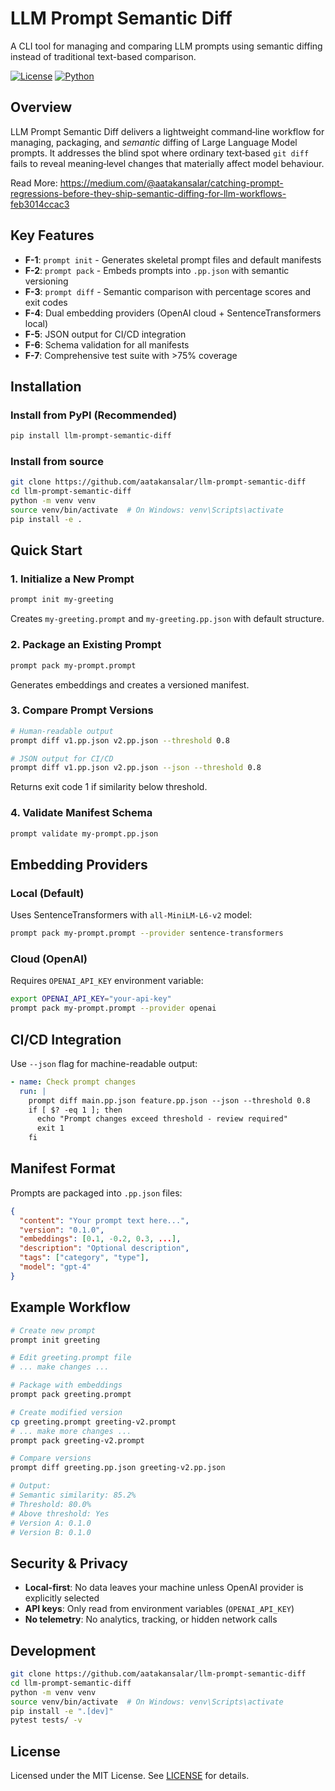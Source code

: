 # LLM Prompt Semantic Diff

A CLI tool for managing and comparing LLM prompts using semantic diffing instead of traditional text-based comparison.

[![License](https://img.shields.io/badge/License-MIT-yellow.svg)](LICENSE)
[![Python](https://img.shields.io/badge/python-3.10+-blue.svg)](https://python.org)

## Overview

LLM Prompt Semantic Diff delivers a lightweight command‑line workflow for managing, packaging, and *semantic* diffing of Large Language Model prompts. It addresses the blind spot where ordinary text‑based `git diff` fails to reveal meaning‑level changes that materially affect model behaviour.

Read More: https://medium.com/@aatakansalar/catching-prompt-regressions-before-they-ship-semantic-diffing-for-llm-workflows-feb3014ccac3

## Key Features

- **F-1**: `prompt init` - Generates skeletal prompt files and default manifests
- **F-2**: `prompt pack` - Embeds prompts into `.pp.json` with semantic versioning
- **F-3**: `prompt diff` - Semantic comparison with percentage scores and exit codes
- **F-4**: Dual embedding providers (OpenAI cloud + SentenceTransformers local)
- **F-5**: JSON output for CI/CD integration
- **F-6**: Schema validation for all manifests
- **F-7**: Comprehensive test suite with >75% coverage

## Installation

### Install from PyPI (Recommended)

```bash
pip install llm-prompt-semantic-diff
```

### Install from source

```bash
git clone https://github.com/aatakansalar/llm-prompt-semantic-diff
cd llm-prompt-semantic-diff
python -m venv venv
source venv/bin/activate  # On Windows: venv\Scripts\activate
pip install -e .
```

## Quick Start

### 1. Initialize a New Prompt

```bash
prompt init my-greeting
```

Creates `my-greeting.prompt` and `my-greeting.pp.json` with default structure.

### 2. Package an Existing Prompt

```bash
prompt pack my-prompt.prompt
```

Generates embeddings and creates a versioned manifest.

### 3. Compare Prompt Versions

```bash
# Human-readable output
prompt diff v1.pp.json v2.pp.json --threshold 0.8

# JSON output for CI/CD
prompt diff v1.pp.json v2.pp.json --json --threshold 0.8
```

Returns exit code 1 if similarity below threshold.

### 4. Validate Manifest Schema

```bash
prompt validate my-prompt.pp.json
```

## Embedding Providers

### Local (Default)
Uses SentenceTransformers with `all-MiniLM-L6-v2` model:
```bash
prompt pack my-prompt.prompt --provider sentence-transformers
```

### Cloud (OpenAI)
Requires `OPENAI_API_KEY` environment variable:
```bash
export OPENAI_API_KEY="your-api-key"
prompt pack my-prompt.prompt --provider openai
```

## CI/CD Integration

Use `--json` flag for machine-readable output:

```yaml
- name: Check prompt changes
  run: |
    prompt diff main.pp.json feature.pp.json --json --threshold 0.8
    if [ $? -eq 1 ]; then
      echo "Prompt changes exceed threshold - review required"
      exit 1
    fi
```

## Manifest Format

Prompts are packaged into `.pp.json` files:

```json
{
  "content": "Your prompt text here...",
  "version": "0.1.0",
  "embeddings": [0.1, -0.2, 0.3, ...],
  "description": "Optional description",
  "tags": ["category", "type"],
  "model": "gpt-4"
}
```

## Example Workflow

```bash
# Create new prompt
prompt init greeting

# Edit greeting.prompt file
# ... make changes ...

# Package with embeddings
prompt pack greeting.prompt

# Create modified version
cp greeting.prompt greeting-v2.prompt
# ... make more changes ...
prompt pack greeting-v2.prompt

# Compare versions
prompt diff greeting.pp.json greeting-v2.pp.json

# Output:
# Semantic similarity: 85.2%
# Threshold: 80.0%
# Above threshold: Yes
# Version A: 0.1.0
# Version B: 0.1.0
```

## Security & Privacy

- **Local-first**: No data leaves your machine unless OpenAI provider is explicitly selected
- **API keys**: Only read from environment variables (`OPENAI_API_KEY`)
- **No telemetry**: No analytics, tracking, or hidden network calls

## Development

```bash
git clone https://github.com/aatakansalar/llm-prompt-semantic-diff
cd llm-prompt-semantic-diff
python -m venv venv
source venv/bin/activate  # On Windows: venv\Scripts\activate
pip install -e ".[dev]"
pytest tests/ -v
```

## License

Licensed under the MIT License. See [LICENSE](LICENSE) for details. 
